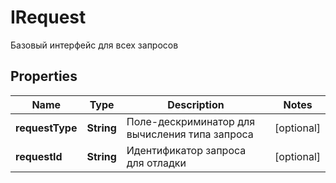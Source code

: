 

# IRequest

Базовый интерфейс для всех запросов
## Properties

Name | Type | Description | Notes
------------ | ------------- | ------------- | -------------
**requestType** | **String** | Поле-дескриминатор для вычисления типа запроса |  [optional]
**requestId** | **String** | Идентификатор запроса для отладки |  [optional]



